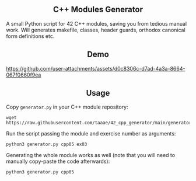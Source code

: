 <h2 align="center">
  C++ Modules Generator
</h2>
A small Python script for 42 C++ modules, saving you from tedious manual work. Will generates makefile, classes, header guards, orthodox canonical form definitions etc.

<h2 align="center">
  Demo
</h2>

https://github.com/user-attachments/assets/d0c8306c-d7ad-4a3a-8664-067f0660f9ea

<h2 align="center">
Usage
</h2>

Copy `generator.py` in your C++ module repository:
```
wget https://raw.githubusercontent.com/taaae/42_cpp_generator/main/generator.py
```
Run the script passing the module and exercise number as arguments:
```
python3 generator.py cpp05 ex03
```
Generating the whole module works as well (note that you will need to manually copy-paste the code afterwards):
```
python3 generator.py cpp05
```
